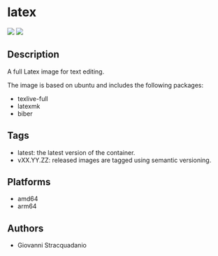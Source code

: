 # latex
![](https://img.shields.io/badge/current_version-2024.4.24-blue)
![](https://github.com/stracquadaniolab/docker-latex/workflows/build/badge.svg)

## Description

A full Latex image for text editing.

The image is based on ubuntu and includes the following packages:
- texlive-full
- latexmk
- biber
## Tags

- latest: the latest version of the container.
- vXX.YY.ZZ: released images are tagged using semantic versioning.
## Platforms

- amd64
- arm64

## Authors

- Giovanni Stracquadanio
